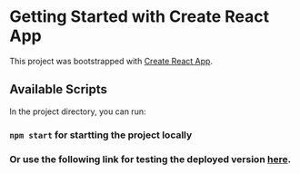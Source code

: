 # Getting Started with Create React App

This project was bootstrapped with [Create React App](https://github.com/facebook/create-react-app).

## Available Scripts

In the project directory, you can run:

### `npm start` for startting the project locally 
 
### Or use the following link for testing the deployed version  [here](https://github.com/facebook/create-react-app).
